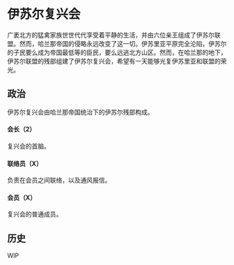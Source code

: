 # 伊苏尔复兴会

广袤北方的猛禽家族世世代代享受着平静的生活，并由六位亲王组成了伊苏尔联盟。然而，哈兰那帝国的侵略永远改变了这一切。伊苏里亚平原完全沦陷，伊苏尔的子民要么成为帝国最低等的臣民，要么远逃北方山区。然而，在哈兰那的地下，伊苏尔联盟的残部组建了伊苏尔复兴会，希望有一天能够光复伊苏里亚和联盟的荣光。

## 政治

伊苏尔复兴会由哈兰那帝国统治下的伊苏尔残部构成。

#### 会长（2）

复兴会的首脑。

#### 联络员（X）

负责在会员之间联络，以及通风报信。

#### 会员（X）

复兴会的普通成员。

## 历史

WIP

